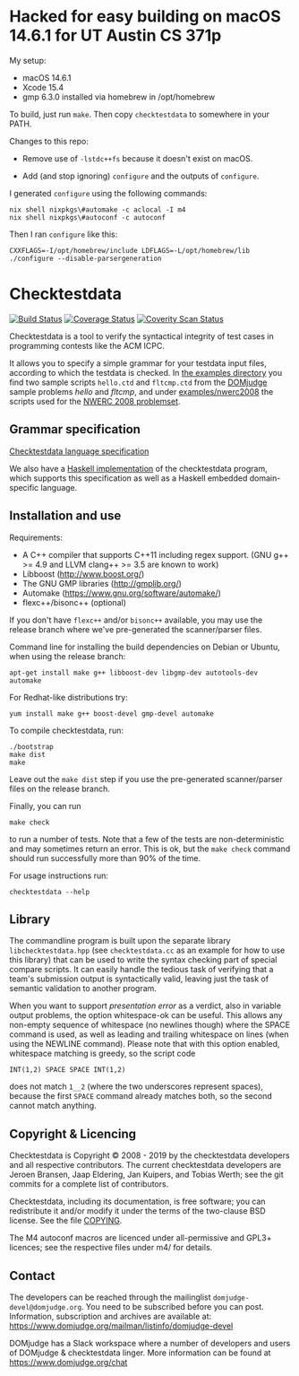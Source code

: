 # Hacked for easy building on macOS 14.6.1 for UT Austin CS 371p

My setup:

- macOS 14.6.1
- Xcode 15.4
- gmp 6.3.0 installed via homebrew in /opt/homebrew

To build, just run `make`. Then copy `checktestdata` to somewhere in your PATH.

Changes to this repo:

- Remove use of `-lstdc++fs` because it doesn't exist on macOS.

- Add (and stop ignoring) `configure` and the outputs of `configure`.

I generated `configure` using the following commands:

```
nix shell nixpkgs\#automake -c aclocal -I m4
nix shell nixpkgs\#autoconf -c autoconf
```

Then I ran `configure` like this:

```
CXXFLAGS=-I/opt/homebrew/include LDFLAGS=-L/opt/homebrew/lib ./configure --disable-parsergeneration
```

# Checktestdata

[![Build Status](https://img.shields.io/travis/DOMjudge/checktestdata.svg)](https://travis-ci.org/DOMjudge/checktestdata)
[![Coverage Status](https://img.shields.io/coveralls/DOMjudge/checktestdata.svg)](https://coveralls.io/r/DOMjudge/checktestdata)
[![Coverity Scan Status](https://img.shields.io/coverity/scan/4325.svg)](https://scan.coverity.com/projects/checktestdata)

Checktestdata is a tool to verify the syntactical integrity of test cases in
programming contests like the ACM ICPC.

It allows you to specify a simple grammar for your testdata input files,
according to which the testdata is checked. In [the examples directory](examples)
you find two sample scripts `hello.ctd` and `fltcmp.ctd` from the
[DOMjudge](https://www.domjudge.org/) sample problems *hello* and
*fltcmp*, and under [examples/nwerc2008](examples/nwerc2008) the
scripts used for the [NWERC 2008 problemset](http://2008.nwerc.eu/contest/problemset).

## Grammar specification

[Checktestdata language specification](doc/format-spec.md)

We also have a [Haskell implementation](haskell_edsl/) of the
checktestdata program, which supports this specification as well as a
Haskell embedded domain-specific language.

## Installation and use


Requirements:

 * A C++ compiler that supports C++11 including regex support.
   (GNU g++ >= 4.9 and LLVM clang++ >= 3.5 are known to work)
 * Libboost (http://www.boost.org/)
 * The GNU GMP libraries (http://gmplib.org/)
 * Automake (https://www.gnu.org/software/automake/)
 * flexc++/bisonc++ (optional)

If you don't have `flexc++` and/or `bisonc++` available, you may use the release
branch where we've pre-generated the scanner/parser files.

Command line for installing the build dependencies on Debian or
Ubuntu, when using the release branch:
```
apt-get install make g++ libboost-dev libgmp-dev autotools-dev automake
```
For Redhat-like distributions try:
```
yum install make g++ boost-devel gmp-devel automake
```

To compile checktestdata, run:
```
./bootstrap
make dist
make
```

Leave out the `make dist` step if you use the pre-generated scanner/parser
files on the release branch.

Finally, you can run
```
make check
```
to run a number of tests. Note that a few of the tests are
non-deterministic and may sometimes return an error. This is ok, but the
`make check` command should run successfully more than 90% of the time.

For usage instructions run:
```
checktestdata --help
```


## Library

The commandline program is built upon the separate library
`libchecktestdata.hpp` (see `checktestdata.cc` as an example for how to use this
library) that can be used to write the syntax checking part of special compare
scripts. It can easily handle the tedious task of verifying that a team's
submission output is syntactically valid, leaving just the task of semantic
validation to another program.

When you want to support *presentation error* as a verdict, also in variable
output problems, the option whitespace-ok can be useful. This allows any
non-empty sequence of whitespace (no newlines though) where the SPACE command
is used, as well as leading and trailing whitespace on lines (when using the
NEWLINE command). Please note that with this option enabled, whitespace
matching is greedy, so the script code

    INT(1,2) SPACE SPACE INT(1,2)

does not match `1__2` (where the two underscores represent spaces), because the
first `SPACE` command already matches both, so the second cannot match
anything.


## Copyright & Licencing

Checktestdata is Copyright &copy; 2008 - 2019 by the checktestdata developers and
all respective contributors. The current checktestdata developers are Jeroen
Bransen, Jaap Eldering, Jan Kuipers, and Tobias Werth; see the git commits for
a complete list of contributors.

Checktestdata, including its documentation, is free software; you can
redistribute it and/or modify it under the terms of the two-clause
BSD license. See the file [COPYING](COPYING).

The M4 autoconf macros are licenced under all-permissive and GPL3+
licences; see the respective files under m4/ for details.

## Contact

The developers can be reached through the mailinglist
`domjudge-devel@domjudge.org`. You need to be subscribed before
you can post. Information, subscription and archives are available at:
https://www.domjudge.org/mailman/listinfo/domjudge-devel

DOMjudge has a Slack workspace where a number of developers and users
of DOMjudge & checktestdata linger. More information can be found at
https://www.domjudge.org/chat

